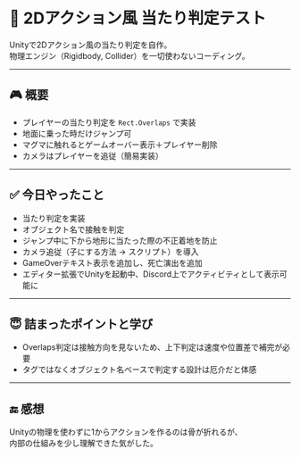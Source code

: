 # 🎈 2Dアクション風 当たり判定テスト

Unityで2Dアクション風の当たり判定を自作。  
物理エンジン（Rigidbody, Collider）を一切使わないコーディング。

---

## 🎮 概要

- プレイヤーの当たり判定を `Rect.Overlaps` で実装
- 地面に乗った時だけジャンプ可
- マグマに触れるとゲームオーバー表示＋プレイヤー削除
- カメラはプレイヤーを追従（簡易実装）

---

## ✅ 今日やったこと

- 当たり判定を実装
- オブジェクト名で接触を判定
- ジャンプ中に下から地形に当たった際の不正着地を防止
- カメラ追従（子にする方法 → スクリプト）を導入
- GameOverテキスト表示を追加し、死亡演出を追加
- エディター拡張でUnityを起動中、Discord上でアクティビティとして表示可能に

---

## 😇 詰まったポイントと学び

- Overlaps判定は接触方向を見ないため、上下判定は速度や位置差で補完が必要
- タグではなくオブジェクト名ベースで判定する設計は厄介だと体感

---

## 🔚 感想

Unityの物理を使わずに1からアクションを作るのは骨が折れるが、  
内部の仕組みを少し理解できた気がした。
